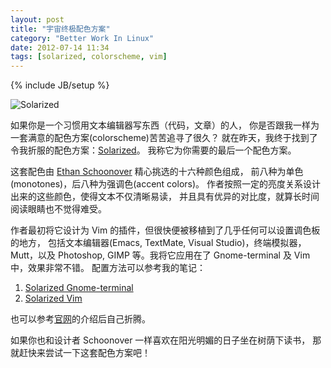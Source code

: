 ```yaml
---
layout: post
title: "宇宙终极配色方案"
category: "Better Work In Linux"
date: 2012-07-14 11:34
tags: [solarized, colorscheme, vim]
---
```

{% include JB/setup %}

<img src="http://ethanschoonover.com/solarized/img/solarized-yinyang.png" alt="Solarized"/>

如果你是一个习惯用文本编辑器写东西（代码，文章）的人，
你是否跟我一样为一套满意的配色方案(colorscheme)苦苦追寻了很久？
就在昨天，我终于找到了令我折服的配色方案：[Solarized](http://ethanschoonover.com/solarized)。
我称它为你需要的最后一个配色方案。


这套配色由 [Ethan Schoonover](ethanschoonover.com) 精心挑选的十六种颜色组成，
前八种为单色(monotones)，后八种为强调色(accent colors)。
作者按照一定的亮度关系设计出来的这些颜色，使得文本不仅清晰易读，
并且具有优异的对比度，就算长时间阅读眼睛也不觉得难受。

作者最初将它设计为 Vim 的插件，但很快便被移植到了几乎任何可以设置调色板的地方，
包括文本编辑器(Emacs, TextMate, Visual Studio)，终端模拟器，Mutt，以及
Photoshop, GIMP 等。我将它应用在了 Gnome-terminal 及 Vim 中，效果非常不错。
配置方法可以参考我的笔记：

1. [Solarized Gnome-terminal](http://yangzetian.github.com/Yang-Tech-Notes/linux/gnome_terminal_solarized.html)
2. [Solarized Vim](http://yangzetian.github.com/Yang-Tech-Notes/vim/vim_solarized.html#vim-solarized)

也可以参考[官网][1]的介绍后自己折腾。

[1]: http://ethanschoonover.com/solarized

如果你也和设计者 Schoonover 一样喜欢在阳光明媚的日子坐在树荫下读书，
那就赶快来尝试一下这套配色方案吧！

